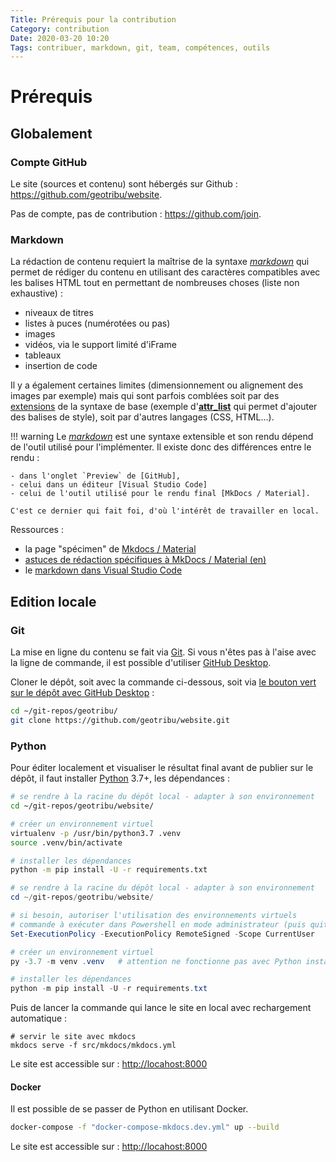 ```yaml
---
Title: Prérequis pour la contribution
Category: contribution
Date: 2020-03-20 10:20
Tags: contribuer, markdown, git, team, compétences, outils
---
```


# Prérequis

## Globalement

### Compte GitHub

Le site (sources et contenu) sont hébergés sur Github : <https://github.com/geotribu/website>.

Pas de compte, pas de contribution : <https://github.com/join>.

### Markdown

La rédaction de contenu requiert la maîtrise de la syntaxe _[markdown]_ qui permet de rédiger du contenu en utilisant des caractères compatibles avec les balises HTML tout en permettant de nombreuses choses (liste non exhaustive) :

- niveaux de titres
- listes à puces (numérotées ou pas)
- images
- vidéos, via le support limité d'iFrame
- tableaux
- insertion de code

Il y a également certaines limites (dimensionnement ou alignement des images par exemple) mais qui sont parfois comblées soit par des [extensions](https://squidfunk.github.io/mkdocs-material/extensions/pymdown/) de la syntaxe de base (exemple d'[**attr_list**](https://python-markdown.github.io/extensions/attr_list/) qui permet d'ajouter des balises de style), soit par d'autres langages (CSS, HTML...).

!!! warning
    Le _[markdown]_ est une syntaxe extensible et son rendu dépend de l'outil utilisé pour l'implémenter. Il existe donc des différences entre le rendu :

    - dans l'onglet `Preview` de [GitHub],
    - celui dans un éditeur [Visual Studio Code]
    - celui de l'outil utilisé pour le rendu final [MkDocs / Material].

    C'est ce dernier qui fait foi, d'où l'intérêt de travailler en local.

Ressources :

- la page "spécimen" de [Mkdocs / Material]
- [astuces de rédaction spécifiques à MkDocs / Material (en)](https://yakworks.github.io/mkdocs-material-components/cheat-sheet/)
- le [markdown dans Visual Studio Code](https://code.visualstudio.com/docs/languages/markdown)

## Edition locale

### Git

La mise en ligne du contenu se fait via [Git]. Si vous n'êtes pas à l'aise avec la ligne de commande, il est possible d'utiliser [GitHub Desktop].

Cloner le dépôt, soit avec la commande ci-dessous, soit via [le bouton vert sur le dépôt avec GitHub Desktop](https://github.com/geotribu/website) :

```bash
cd ~/git-repos/geotribu/
git clone https://github.com/geotribu/website.git
```

### Python

Pour éditer localement et visualiser le résultat final avant de publier sur le dépôt, il faut installer [Python] 3.7+, les dépendances :

```bash hl_lines="10" tab="Bash"
# se rendre à la racine du dépôt local - adapter à son environnement
cd ~/git-repos/geotribu/website/

# créer un environnement virtuel
virtualenv -p /usr/bin/python3.7 .venv
source .venv/bin/activate

# installer les dépendances
python -m pip install -U -r requirements.txt
```

```powershell tab="Powershell"
# se rendre à la racine du dépôt local - adapter à son environnement
cd ~/git-repos/geotribu/website/

# si besoin, autoriser l'utilisation des environnements virtuels
# commande à exécuter dans Powershell en mode administrateur (puis quitter le mode admin avant de continuer)
Set-ExecutionPolicy -ExecutionPolicy RemoteSigned -Scope CurrentUser

# créer un environnement virtuel
py -3.7 -m venv .venv   # attention ne fonctionne pas avec Python installé depuis le Windows Store

# installer les dépendances
python -m pip install -U -r requirements.txt
```

Puis de lancer la commande qui lance le site en local avec rechargement automatique :

```shell
# servir le site avec mkdocs
mkdocs serve -f src/mkdocs/mkdocs.yml
```

Le site est accessible sur : <http://locahost:8000>

#### Docker

Il est possible de se passer de Python en utilisant Docker.

```bash
docker-compose -f "docker-compose-mkdocs.dev.yml" up --build
```

Le site est accessible sur : <http://locahost:8000>

<!-- Hyperlinks reference -->
[Git]: https://git-scm.com/download/
[GitHub Desktop]: https://desktop.github.com/
[GitHub]: https://help.github.com/en/github/writing-on-github
[markdown]: https://fr.wikipedia.org/wiki/Markdown
[MkDocs / Material]: https://squidfunk.github.io/mkdocs-material/specimen/
[Python]: http://help.isogeo.com/development-guidelines/languages/python/
[StackEdit]: https://stackedit.io/
[Visual Studio Code]: https://github.com/DavidAnson/vscode-markdownlint#intro
